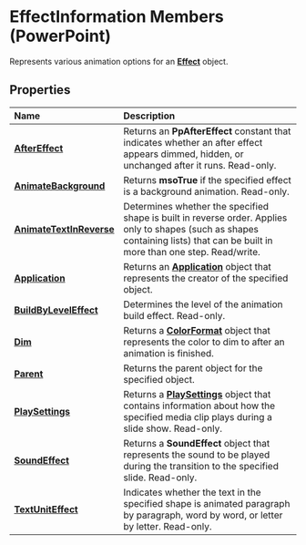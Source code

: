 
# EffectInformation Members (PowerPoint)

Represents various animation options for an  **[Effect](359ac3da-86cd-8003-d691-349d20fd1777.md)** object.


## Properties



|**Name**|**Description**|
|:-----|:-----|
|**[AfterEffect](18fd4307-c737-2a97-09bc-ff381a18d768.md)**|Returns an  **PpAfterEffect** constant that indicates whether an after effect appears dimmed, hidden, or unchanged after it runs. Read-only.|
|**[AnimateBackground](37e9bfb5-3661-a3eb-d148-90d504f0e450.md)**|Returns  **msoTrue** if the specified effect is a background animation. Read-only.|
|**[AnimateTextInReverse](9e56e8a8-fdcb-dc2a-23d7-fb9c25081cdf.md)**|Determines whether the specified shape is built in reverse order. Applies only to shapes (such as shapes containing lists) that can be built in more than one step. Read/write.|
|**[Application](52dcd295-5996-0ae4-9169-5577404882de.md)**|Returns an  **[Application](978c2b99-4271-b953-4283-73b5f3d96f41.md)** object that represents the creator of the specified object.|
|**[BuildByLevelEffect](b839394f-1b58-4e12-9f55-38547cfd9bc1.md)**|Determines the level of the animation build effect. Read-only.|
|**[Dim](c2ffb40a-01e9-a77f-77dc-34262ed064cd.md)**|Returns a  **[ColorFormat](3bfcd08d-65f4-25a3-2d05-77111fbd13e5.md)** object that represents the color to dim to after an animation is finished.|
|**[Parent](780fb3b7-8bdc-3b47-d5ce-b84c6b7c5b13.md)**|Returns the parent object for the specified object.|
|**[PlaySettings](702cf5b9-8164-cd25-e441-566a9a94fc14.md)**|Returns a  **[PlaySettings](5a588b69-08ab-2422-12f9-a2666d3fc6ac.md)** object that contains information about how the specified media clip plays during a slide show. Read-only.|
|**[SoundEffect](ff881716-307e-4cce-7cc5-68d32350527f.md)**|Returns a  **SoundEffect** object that represents the sound to be played during the transition to the specified slide. Read-only.|
|**[TextUnitEffect](c86538af-7c76-f332-11f4-9e1a71453dab.md)**|Indicates whether the text in the specified shape is animated paragraph by paragraph, word by word, or letter by letter. Read-only.|
